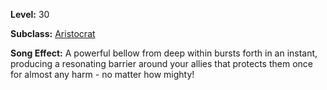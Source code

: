 <!-- TITLE: Song: Bellow Of Bladeturning -->

**Level:** 30

**Subclass:** [Aristocrat](aristrocrat)

**Song Effect:** A powerful bellow from deep within bursts forth in an instant, producing a resonating barrier around your allies that protects them once for almost any harm - no matter how mighty!